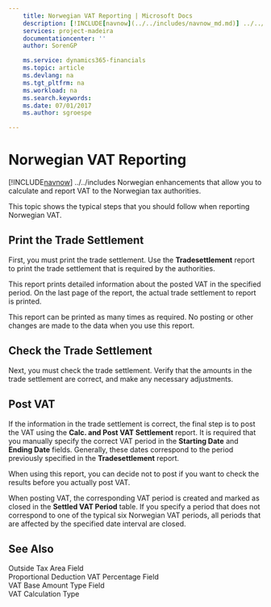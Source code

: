 ```yaml
---
    title: Norwegian VAT Reporting | Microsoft Docs
    description: [!INCLUDE[navnow](../../includes/navnow_md.md)] ../../includes Norwegian enhancements that allow you to calculate and report VAT to the Norwegian tax authorities.
    services: project-madeira
    documentationcenter: ''
    author: SorenGP

    ms.service: dynamics365-financials
    ms.topic: article
    ms.devlang: na
    ms.tgt_pltfrm: na
    ms.workload: na
    ms.search.keywords:
    ms.date: 07/01/2017
    ms.author: sgroespe

---
```

# Norwegian VAT Reporting
[!INCLUDE[navnow](../../includes/navnow_md.md)] ../../includes Norwegian enhancements that allow you to calculate and report VAT to the Norwegian tax authorities.  
  
 This topic shows the typical steps that you should follow when reporting Norwegian VAT.  
  
## Print the Trade Settlement  
 First, you must print the trade settlement. Use the **Tradesettlement** report to print the trade settlement that is required by the authorities.  
  
 This report prints detailed information about the posted VAT in the specified period. On the last page of the report, the actual trade settlement to report is printed.  
  
 This report can be printed as many times as required. No posting or other changes are made to the data when you use this report.  
  
## Check the Trade Settlement  
 Next, you must check the trade settlement. Verify that the amounts in the trade settlement are correct, and make any necessary adjustments.  
  
## Post VAT  
 If the information in the trade settlement is correct, the final step is to post the VAT using the **Calc. and Post VAT Settlement** report. It is required that you manually specify the correct VAT period in the **Starting Date** and **Ending Date** fields. Generally, these dates correspond to the period previously specified in the **Tradesettlement** report.  
  
 When using this report, you can decide not to post if you want to check the results before you actually post VAT.  
  
 When posting VAT, the corresponding VAT period is created and marked as closed in the **Settled VAT Period** table. If you specify a period that does not correspond to one of the typical six Norwegian VAT periods, all periods that are affected by the specified date interval are closed.  
  
## See Also  
 Outside Tax Area Field   
 Proportional Deduction VAT Percentage Field   
 VAT Base Amount Type Field   
 VAT Calculation Type